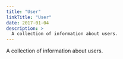 ```yaml
---
title: "User"
linkTitle: "User"
date: 2017-01-04
description: >
  A collection of information about users.
---
```


A collection of information about users.